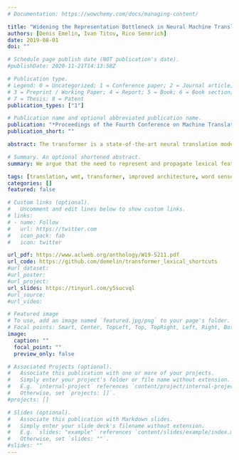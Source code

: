 ```yaml
---
# Documentation: https://wowchemy.com/docs/managing-content/

title: "Widening the Representation Bottleneck in Neural Machine Translation with Lexical Shortcuts"
authors: [Denis Emelin, Ivan Titov, Rico Sennrich]
date: 2019-08-01
doi: ""

# Schedule page publish date (NOT publication's date).
#publishDate: 2020-11-21T14:13:58Z

# Publication type.
# Legend: 0 = Uncategorized; 1 = Conference paper; 2 = Journal article;
# 3 = Preprint / Working Paper; 4 = Report; 5 = Book; 6 = Book section;
# 7 = Thesis; 8 = Patent
publication_types: ["1"]

# Publication name and optional abbreviated publication name.
publication: "*Proceedings of the Fourth Conference on Machine Translation (**WMT**)*"
publication_short: ""

abstract: The transformer is a state-of-the-art neural translation model that uses attention to iteratively refine lexical representations with information drawn from the surrounding context. Lexical features are fed into the first layer and propagated through a deep network of hidden layers. We argue that the need to represent and propagate lexical features in each layer limits the model’s capacity for learning and representing other information relevant to the task. To alleviate this bottleneck, we introduce gated shortcut connections between the embedding layer and each subsequent layer within the encoder and decoder. This enables the model to access relevant lexical content dynamically, without expending limited resources on storing it within intermediate states. We show that the proposed modification yields consistent improvements over a baseline transformer on standard WMT translation tasks in 5 translation directions (0.9 BLEU on average) and reduces the amount of lexical information passed along the hidden layers. We furthermore evaluate different ways to integrate lexical connections into the transformer architecture and present ablation experiments exploring the effect of proposed shortcuts on model behavior.

# Summary. An optional shortened abstract.
summary: We argue that the need to represent and propagate lexical features in each layer limits the transformer’s capacity for learning and representing contextual information. To alleviate this bottleneck, we introduce gated shortcut connections between the embedding layer and each subsequent layer within the encoder and decoder, which enables the model to access relevant lexical content dynamically, without expending limited resources on storing it within intermediate states.

tags: [translation, wmt, transformer, improved architecture, word sense disambiguation]
categories: []
featured: false

# Custom links (optional).
#   Uncomment and edit lines below to show custom links.
# links:
# - name: Follow
#   url: https://twitter.com
#   icon_pack: fab
#   icon: twitter

url_pdf: https://www.aclweb.org/anthology/W19-5211.pdf
url_code: https://github.com/demelin/transformer_lexical_shortcuts
#url_dataset:
#url_poster:
#url_project:
url_slides: https://tinyurl.com/y5sucvql
#url_source:
#url_video:

# Featured image
# To use, add an image named `featured.jpg/png` to your page's folder. 
# Focal points: Smart, Center, TopLeft, Top, TopRight, Left, Right, BottomLeft, Bottom, BottomRight.
image:
  caption: ""
  focal_point: ""
  preview_only: false

# Associated Projects (optional).
#   Associate this publication with one or more of your projects.
#   Simply enter your project's folder or file name without extension.
#   E.g. `internal-project` references `content/project/internal-project/index.md`.
#   Otherwise, set `projects: []`.
#projects: []

# Slides (optional).
#   Associate this publication with Markdown slides.
#   Simply enter your slide deck's filename without extension.
#   E.g. `slides: "example"` references `content/slides/example/index.md`.
#   Otherwise, set `slides: ""`.
#slides: ""
---
```

